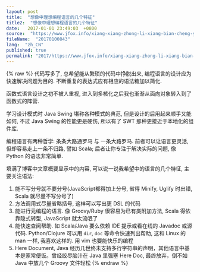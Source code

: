 ```yaml
---
layout: post
title:  "想像中理想编程语言的几个特征"
title2:  "想像中理想编程语言的几个特征"
date:   2017-01-01 23:49:03  +0800
source:  "https://www.jfox.info/xiang-xiang-zhong-li-xiang-bian-cheng-yu-yan-de-ji-ge-te-zheng.html"
fileName:  "20170100843"
lang:  "zh_CN"
published: true
permalink: "2017/https://www.jfox.info/xiang-xiang-zhong-li-xiang-bian-cheng-yu-yan-de-ji-ge-te-zheng.html"
---
```

{% raw %}
代码写多了, 总希望能从繁琐的代码中挣脱出来, 编程语言的设计应为快速解决问题为目的. 不断重复的表达式应有相应的语法糖加以简化.

函数式语言设计之初不被人重视, 进入到多核化之后我也渐渐从面向对象转入到了函数式的阵营.

学习设计模式时 Java Swing 堪称各种模式的典范, 但是设计的后用起来顺手又能如何, 不过 Java Swing 的性能更是硬伤, 所以有了 SWT 那种更接近于本地化的组件库.

编程语言有两种哲学: 条条大路通罗马 与 一条大路罗马. 前者可以让语言更灵活, 但却容易走上一条不归路, 譬如 Scala; 后者让你专注于解决实际的问题, 像 Python 的语法非常简单.

填满了博客中文章概要显示中的内容, 可以说一说我希望中的语言的几个特征, 主要关注语法:

1. 能不写分号就不要分号(JavaScript都得加上分号, 省得 Minify, Uglify 时出错, Scala 就尽量不写分号了)
2. 方法调用式尽量省略括号, 这样可以写出更 DSL 的代码
3. 能进行元编程的语言. 像 Groovy/Ruby 很容易为已有类附加方法, Scala 得依靠隐式转型, JavaScript 就太流氓了
4. 能快速查阅帮助. 如 Scala/Java 要么依赖 IDE 提示或看在线的 Javadoc 或源代码. Python/Clojure 可以用 `dir`, `doc` 等命令快速列出帮助, 这和 Linux 的 man 一样, 我喜欢这样的. 用 vim 也要能快乐的编程
5. Here Document, Java 经历几世终未支持多行字符串的声明，其他语言中基本是家常便饭。曾经绞尽脑汁在 Java 里强塞 Here Doc, 最终放弃，倒不如 Java 中放几个 Groovy 文件轻松
{% endraw %}

